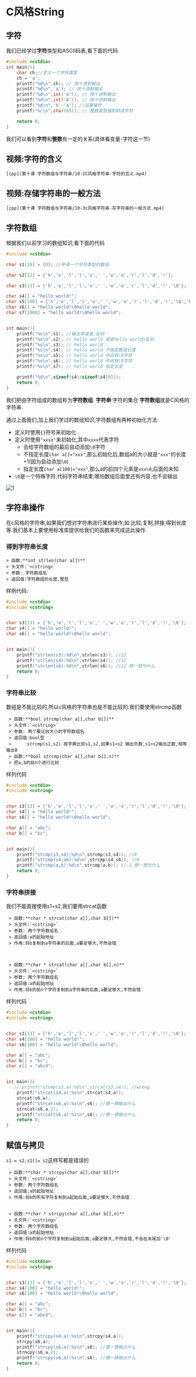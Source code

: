 # C风格String

## 字符

我们已经学过**字符**类型和ASCII码表,看下面的代码

```c
#include <cstdio>
int main(){
    char ch;//定义一个字符类型
    ch = 'a';
    printf("%d\n",ch); // 按十进制输出
    printf("%d\n",'a'); // 按十进制输出
    printf("%d\n",int('a')); // 按十进制输出
    printf("%d\n",int('A')); // 按十进制输出
    printf("%d\n",'b'-'a'); //运算操作
    printf("%c\n",char(65)); // 整数类型强制转成字符

    return 0;
}
```

我们可以看到**字符**和**整数**有一定的关系(具体看变量-字符这一节)

## 视频:字符的含义

```video
[cpp](第十课 字符数组与字符串/10-2C风格字符串-字符的含义.mp4)
```

## 视频:存储字符串的一般方法

```video
[cpp](第十课 字符数组与字符串/10-3c风格字符串-存字符串的一般方式.mp4)
```

## 字符数组

根据我们以前学习的数组知识,看下面的代码

```c
#include <cstdio>

char s1[10] = {0}; //申请一个字符类型的数组

char s2[12] = {'h','e','l','l','o',' ','w','o','r','l','d','!'};

char s3[13] = {'h','e','l','l','o',' ','w','o','r','l','d','!','\0'};

char s4[] = "hello world!";
char s5[100] = {'h','e','l','l','o',' ','w','o','r','l','d','!','\0','h','e','l','l','o',' ','w','o','r','l','d','!'};
char s6[] = "hello world!\0hello world";
char s7[1000] = "hello world!\0hello world";


int main(){
    printf("%s\n",s1); //输出窄或者 乱码
    printf("%s\n",s2); // hello world 或者hello world+乱码
    printf("%s\n",s3); // hello world
    printf("%s\n",s4); // hello world 不指定数组长度
    printf("%s\n",s5); // hello world 中间有\0字符
    printf("%s\n",s6); // hello world 中间有\0字符
    printf("%s\n",s7); // hello world 指定长度

    printf("%d\n",sizeof(s4)/sizeof(s4[0]));
    return 0;
}
```

我们把由字符组成的数组称为**字符数组**.
**字符串**:字符的集合
**字符数组**就是C风格的字符串.

通过上面我们,加上我们学过的数组知识,字符数组有两种初始化方法:

 - 定义时使用`{}`符号来初始化
 - 定义时使用`"xxxx"`来初始化,其中`xxxx`代表字符
   - 会给字符数组的最后自动添加`\0`字符
   - 不指定长度`char a[]="xxx"`,那么初始化后,数组a的大小就是`"xxx"`的长度+1(因为自动添加`\0`)
   - 指定长度`char a[100]="xxx"`,那么a的前四个元素是`xxx\0`,后面的未知
 - `\0`是一个特殊字符,代码字符串结束,哪怕数组后面里还有内容,也不会输出

![1](./字符数组的含义.png)

## 字符串操作

在c风格的字符串,如果我们想对字符串进行某些操作,如:比较,复制,拼接,得到长度等.我们基本上要使用标准库提供给我们的函数来完成这此操作.

### 得到字符串长度

```
> 函数:**int strlen(char a[])**
> 头文件:`<cstring>`
> 参数: 字符数组名
> 返回值:字符数组的长度,整型
```


样例代码:

```c
#include <cstdio>
#include <cstring>


char s3[13] = {'h','e','l','l','o',' ','w','o','r','l','d','!','\0'};
char s4[] = "hello world!";
char s6[] = "hello world!\0hello world";


int main(){
    printf("strlen(s3):%d\n",strlen(s3)); //12
    printf("strlen(s4):%d\n",strlen(s4)); //12
    printf("strlen(s6):%d\n",strlen(s6)); //12 想一想为什么
    return 0;
}
```


### 字符串比较

数组是不能比较的,所以c风格的字符串也是不能比较的.我们要使用strcmp函数

```
 > 函数:**bool strcmp(char a[],char b[])**
 > 头文件:`<cstring>`
 > 参数: 两个要比较大小的字符数组名
 > 返回值:bool型
 >      strcmp(s1,s2) 按字典比较s1,s2,如果s1<s2 输出负数,s1>s2输出正数,相等输出0
 > 函数:**bool strcmp(char a[],char b[],n)**
 > 把a,b的前n个进行比较
```

样列代码

```c
#include <cstdio>
#include <cstring>


char s3[13] = {'h','e','l','l','o',' ','w','o','r','l','d','!','\0'};
char s4[] = "hello world!";
char s6[] = "hello world!\0hello world";

char a[] = "abc";
char b[] = "bc";


int main(){
    printf("stcmp(s3,s4):%d\n",strcmp(s3,s4)); //0
    printf("strcmp(s4,s6):%d\n",strcmp(s4,s6)); //0
    printf("strcmp(a,b):%d\n",strcmp(a,b)); //-1 想一想为什么
    return 0;
}
```

### 字符串拼接

我们不能直接使用s1+s2,我们要用strcat函数

```
 > 函数:**char * strcat(char a[],char b[])**
 > 头文件:`<cstring>`
 > 参数: 两个字符数组名
 > 返回值:a的起始地址
 > 作用:将b复制到a字符串的后面,a要足够大,不然会错



 > 函数:**char * strcat(char a[],char b[],n)**
 > 头文件:`<cstring>`
 > 参数: 两个字符数组名
 > 返回值:a的起始地址
 > 作用:将b的前n个字符复制到a字符串的后面,a要足够大,不然会错
```

样列代码

```c
#include <cstdio>
#include <cstring>


char s3[13] = {'h','e','l','l','o',' ','w','o','r','l','d','!','\0'};
char s4[100] = "hello world!";
char s6[100] = "hello world!\0hello world";

char a[] = "abc";
char b[] = "bc";
char c[] = "abcd";


int main(){
   // printf("stcmp(s3,a):%d\n",strcat(s3,s4)); //wrong
    printf("strcat(s4,a):%s\n",strcat(s4,a));
    strcat(s6,a);
    printf("strcat(s6,a):%s\n",s6); //猜一猜输出什么
    strncat(s6,a,2);
    printf("strcat(s6,a):%s\n",s6); //猜一猜输出什么
    return 0;
}
```

## 赋值与拷贝

`s1 = s2,s1[]= s2`这样写都是错误的

```
 > 函数:**char * strcpy(char a[],char b[])**
 > 头文件:`<cstring>`
 > 参数: 两个字符数组名
 > 返回值:a的起始地址
 > 作用:将b的所有字符复制到a起始后面,a要足够大,不然会错


 > 函数:**char * strcpy(char a[],char b[],n)**
 > 头文件:`<cstring>`
 > 参数: 两个字符数组名
 > 返回值:a的起始地址
 > 作用:将b的前n个字符复制到a起始后面,a要足够大,不然会错,不会在末尾加'\0'
```

样列代码

```c
#include <cstdio>
#include <cstring>


char s3[13] = {'h','e','l','l','o',' ','w','o','r','l','d','!','\0'};
char s4[100] = "hello world!";
char s6[100] = "hello world!\0hello world";

char a[] = "abc";
char b[] = "bc";
char c[] = "abcd";


int main(){
    printf("strcpy(s4,a):%s\n",strcpy(s4,a));
    strcpy(s6,a);
    printf("strcpy(s6,a):%s\n",s6); //猜一猜输出什么
    strncpy(s6,a,2);
    printf("strcpy(s6,a):%s\n",s6); //猜一猜输出什么
    return 0;
}
```

